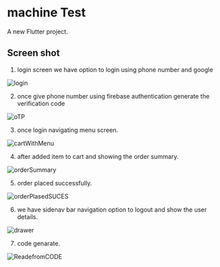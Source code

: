 # machine Test

A new Flutter project.

## Screen shot 
1. login screen we have option to login using phone number and google 

![login](https://user-images.githubusercontent.com/25785230/102705388-420f3380-42ad-11eb-8c02-4274efb313d7.png)

2. once give phone number using firebase authentication generate the verification code 

![oTP](https://user-images.githubusercontent.com/25785230/102705391-581cf400-42ad-11eb-8864-77c4c5da5210.png)

3. once login navigating menu screen.

![cartWithMenu](https://user-images.githubusercontent.com/25785230/102705399-6cf98780-42ad-11eb-9d15-78332a2d4c2a.png)

4. after added item to cart and showing the order summary.

![orderSummary](https://user-images.githubusercontent.com/25785230/102705402-75ea5900-42ad-11eb-9419-1910b554f718.png)

5.  order placed successfully.

![orderPlasedSUCES](https://user-images.githubusercontent.com/25785230/102705408-80a4ee00-42ad-11eb-8eac-9e5b921af387.png)

6. we have sidenav bar navigation option to logout and show the user details.

![drawer](https://user-images.githubusercontent.com/25785230/102705412-8ac6ec80-42ad-11eb-8c66-370edd36c239.png)

7. code genarate.

![ReadefromCODE](https://user-images.githubusercontent.com/25785230/102705419-9ca88f80-42ad-11eb-817b-56131f82283a.png)


